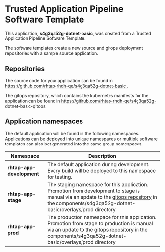 # Trusted Application Pipeline Software Template

This application, **s4g3qa52g-dotnet-basic**, was created from a Trusted Application Pipeline Software Template.

The software templates create a new source and gitops deployment repositories with a sample source application. 

## Repositories

The source code for your application can be found in [https://github.com/rhtap-rhdh-qe/s4g3qa52g-dotnet-basic ](https://github.com/rhtap-rhdh-qe/s4g3qa52g-dotnet-basic ).
 
The gitops repository, which contains the kubernetes manifests for the application can be found in 
[https://github.com/rhtap-rhdh-qe/s4g3qa52g-dotnet-basic-gitops ](https://github.com/rhtap-rhdh-qe/s4g3qa52g-dotnet-basic-gitops ) 

## Application namespaces 

The default application will be found in the following namespaces. Applications can be deployed into unique namespaces or multiple software templates can also bet generated into the same group namespaces.  

|  Namespace   |  Description   |  
| -------- | -------- |   
| **rhtap-app-development** | The default application during development. Every build will be deployed to this namespace for testing. | 
| **rhtap-app-stage** | The staging namespace for this application. Promotion from development to stage is manual via an update to the [gitops repository](https://github.com/rhtap-rhdh-qe/s4g3qa52g-dotnet-basic-gitops ) in the components/s4g3qa52g-dotnet-basic/overlays/prod directory |  
| **rhtap-app-prod** | The production namespace for this application. Promotion from stage to production is manual via an update to the [gitops repository](https://github.com/rhtap-rhdh-qe/s4g3qa52g-dotnet-basic-gitops ) in the components/s4g3qa52g-dotnet-basic/overlays/prod directory | 